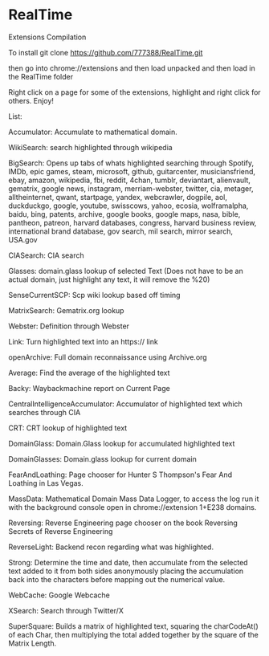 # RealTime
Extensions Compilation

To install git clone https://github.com/777388/RealTime.git

then go into chrome://extensions and then load unpacked and then load in the RealTime folder

Right click on a page for some of the extensions, highlight and right click for others. Enjoy!

List:

Accumulator: Accumulate to mathematical domain.

WikiSearch: search highlighted through wikipedia

BigSearch: Opens up tabs of whats highlighted searching through Spotify, IMDb, epic games, steam, microsoft, github, guitarcenter, musiciansfriend, ebay, amazon, wikipedia, fbi, reddit, 4chan, tumblr, deviantart, alienvault, gematrix, google news, instagram, merriam-webster, twitter, cia, metager, alltheinternet, qwant, startpage, yandex, webcrawler, dogpile, aol, duckduckgo, google, youtube, swisscows, yahoo, ecosia, wolframalpha, baidu, bing, patents, archive, google books, google maps, nasa, bible, pantheon, patreon, harvard databases, congress, harvard business review, international brand database, gov search, mil search, mirror search, USA.gov

CIASearch: CIA search

Glasses: domain.glass lookup of selected Text (Does not have to be an actual domain, just highlight any text, it will remove the %20)

SenseCurrentSCP: Scp wiki lookup based off timing 

MatrixSearch: Gematrix.org lookup

Webster: Definition through Webster

Link: Turn highlighted text into an https:// link

openArchive: Full domain reconnaissance using Archive.org

Average: Find the average of the highlighted text

Backy: Waybackmachine report on Current Page

CentralIntelligenceAccumulator: Accumulator of highlighted text which searches through CIA

CRT: CRT lookup of highlighted text

DomainGlass: Domain.Glass lookup for accumulated highlighted text

DomainGlasses: Domain.glass lookup for current domain

FearAndLoathing: Page chooser for Hunter S Thompson's Fear And Loathing in Las Vegas.

MassData: Mathematical Domain Mass Data Logger, to access the log run it with the background console open in chrome://extension 1+E238 domains.

Reversing: Reverse Engineering page chooser on the book Reversing Secrets of Reverse Engineering

ReverseLight: Backend recon regarding what was highlighted.

Strong: Determine the time and date, then accumulate from the selected text added to it from both sides anonymously placing the accumulation back into the characters before mapping out the numerical value.

WebCache: Google Webcache

XSearch: Search through Twitter/X

SuperSquare: Builds a matrix of highlighted text, squaring the charCodeAt() of each Char, then multiplying the total added together by the square of the Matrix Length.
